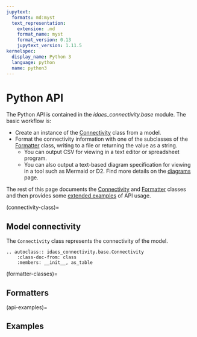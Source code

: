 ```yaml
---
jupytext:
  formats: md:myst
  text_representation:
    extension: .md
    format_name: myst
    format_version: 0.13
    jupytext_version: 1.11.5
kernelspec:
  display_name: Python 3
  language: python
  name: python3
---
```

# Python API

The Python API is contained in the *idaes_connectivity.base* module.
The basic workflow is:
* Create an instance of the [Connectivity](connectivity-class) class from a model.
* Format the connectivity information with one of the subclasses of the [Formatter](formatter-classes) class, writing to a file
or returning the value as a string.
  - You can output CSV for viewing in a text editor or spreadsheet program.
  - You can also output a text-based diagram specification for viewing in a tool such as Mermaid or D2. Find more details on the [diagrams](diagrams.md) page.

The rest of this page documents the [Connectivity](connectivity-class) and [Formatter](formatter-classes) classes and then provides some [extended examples](api-examples) of API usage.

(connectivity-class)=
## Model connectivity
The `Connectivity` class represents the connectivity of the model.

```{eval-rst}
.. autoclass:: idaes_connectivity.base.Connectivity
    :class-doc-from: class
    :members: __init__, as_table
```

(formatter-classes)=
## Formatters

(api-examples)=
## Examples
